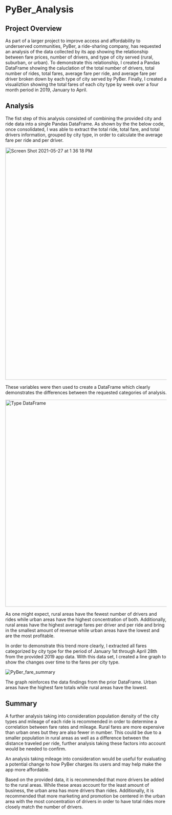 # PyBer_Analysis

## Project Overview

As part of a larger project to improve access and affordability to underserved communities, PyBer, a ride-sharing company, has requested an analysis of the data collected by its app showing the relationship between fare prices, number of drivers, and type of city served (rural, suburban, or urban). To demonstrate this relationship, I created a Pandas DataFrame showing the caluclation of the total number of drivers, total number of rides, total fares, average fare per ride, and average fare per driver broken down by each type of city served by PyBer. Finally, I created a visualiztion showing the total fares of each city type by week over a four month period in 2019, January to April.

## Analysis

The fist step of this analysis consisted of combining the provided city and ride data into a single Pandas DataFrame. As shown by the the below code, once consolidated, I was able to extract the total ride, total fare, and total drivers information, grouped by city type, in order to calculate the average fare per ride and per driver.

<img width="724" alt="Screen Shot 2021-05-27 at 1 36 18 PM" src="https://user-images.githubusercontent.com/82982901/119871736-bef3a880-bef0-11eb-98c9-dd693af699a6.png">

These variables were then used to create a DataFrame which clearly demonstrates the differences between the requested categories of analysis.

<img width="645" alt="Type DataFrame" src="https://user-images.githubusercontent.com/82982901/119872137-21e53f80-bef1-11eb-9849-b324e22ea65c.png">

As one might expect, rural areas have the fewest number of drivers and rides while urban areas have the highest concentration of both. Additionally, rural areas have the highest average fares per driver and per ride and bring in the smallest amount of revenue while urban areas have the lowest and are the most profitable.

In order to demonstrate this trend more clearly, I extracted all fares categorized by city type for the period of January 1st through April 28th from the provided 2019 app data. With this data set, I created a line graph to show the changes over time to the fares per city type.

![PyBer_fare_summary](https://user-images.githubusercontent.com/82982901/119873268-5e656b00-bef2-11eb-9963-ade6a2417164.png)

The graph reinforces the data findings from the prior DataFrame. Urban areas have the highest fare totals while rural areas have the lowest.


## Summary

A further analysis taking into consideration population density of the city types and mileage of each ride is recommended in order to determine a correlation between fare rates and mileage. Rural fares are more expensive than urban ones but they are also fewer in number. This could be due to a smaller population in rural areas as well as a difference between the distance traveled per ride, further analysis taking these factors into account would be needed to confirm. 

An analysis taking mileage into consideration would be useful for evaluating a potential change to how PyBer charges its users and may help make the app more affordable.

Based on the provided data, it is recommended that more drivers be added to the rural areas. While these areas account for the least amount of business, the urban area has more drivers than rides. Additionally, it is recommended that more marketing and promotion be centered in the urban area with the most concentration of drivers in order to have total rides more closely match the number of drivers. 

